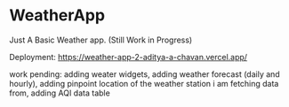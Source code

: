 # WeatherApp
Just A Basic Weather app. (Still Work in Progress)

Deployment: https://weather-app-2-aditya-a-chavan.vercel.app/

work pending: adding weater widgets, adding weather forecast (daily and hourly), adding pinpoint location of the weather station i am fetching data from, adding AQI data table

